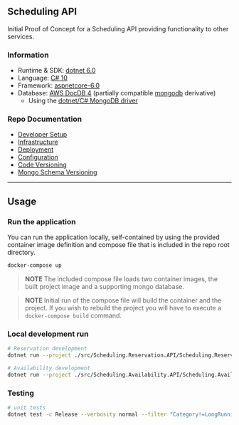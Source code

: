 ## Scheduling API

Initial Proof of Concept for a Scheduling API providing functionality to other services.

### Information

- Runtime & SDK: [dotnet 6.0](https://dotnet.microsoft.com/en-us/download/dotnet/6.0)
- Language: [C# 10](https://docs.microsoft.com/en-us/dotnet/csharp/whats-new/csharp-10)
- Framework: [aspnetcore-6.0](https://docs.microsoft.com/en-us/aspnet/core/release-notes/aspnetcore-6.0?view=aspnetcore-6.0)
- Database: [AWS DocDB 4](https://aws.amazon.com/documentdb/) (partially compatible [mongodb](https://www.mongodb.com/) derivative)
  - Using the [dotnet/C# MongoDB driver](https://www.mongodb.com/docs/drivers/csharp/)

### Repo Documentation

- [Developer Setup](./docs/developer-setup.md)
- [Infrastructure](./docs/infrastructure.md)
- [Deployment](./docs/deployment.md)
- [Configuration](./docs/configuration.md)
- [Code Versioning](./docs/versioning.md)
- [Mongo Schema Versioning](./docs/schema-versioning.md)

---

## Usage

### Run the application

You can run the application locally, self-contained by using the provided container image definition and compose file that is included in the repo root directory.

```bash
docker-compose up
```

> **NOTE** The included compose file loads two container images, the built project image and a supporting mongo database.

> **NOTE** Initial run of the compose file will build the container and the project. If you wish to rebuild the project you will have to execute a `docker-compose build` command.

### Local development run

```bash
# Reservation development
dotnet run --project ./src/Scheduling.Reservation.API/Scheduling.Reservation.API.csproj
```

```bash
# Availability development
dotnet run --project ./src/Scheduling.Availability.API/Scheduling.Availability.API.csproj
```

### Testing

```bash
# unit tests
dotnet test -c Release --verbosity normal --filter "Category!=LongRunning"
```

[//]: # "----"
[//]: # "## Conventions"
[//]: #
[//]: # "### Commits"
[//]: #
[//]: # "We follow the [angular conventions](https://github.com/angular/angular/blob/main/CONTRIBUTING.md#-commit-message-format)"
[//]: # "for commits to help support the [semantic versioning](https://semver.org/) used on this repository. Please familiarize"
[//]: # "yourself with these conventions before making commits. This functionality is governed by the"
[//]: # "[semantic-release](https://github.com/semantic-release/semantic-release) github action consumed by this repository."
[//]: #
[//]: # "Example commit message:"
[//]: # "- `fix(pencil): stop graphite breaking when too much pressure applied`"
[//]: # "- `feat(pencil): add 'graphiteWidth' option`"
[//]: # "- `perf(pencil): remove graphiteWidth option`"
[//]: # "- [more info](https://github.com/semantic-release/semantic-release#commit-message-format)"

